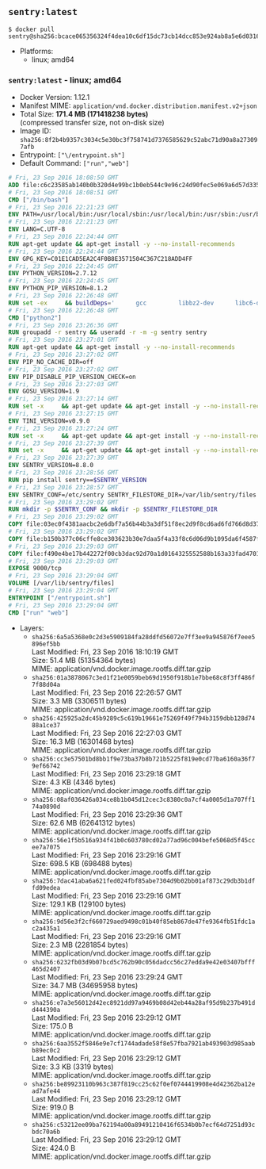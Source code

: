 ## `sentry:latest`

```console
$ docker pull sentry@sha256:bcace065356324f4dea10c6df15dc73cb14dcc853e924ab8a5e6d0316e15baef
```

-	Platforms:
	-	linux; amd64

### `sentry:latest` - linux; amd64

-	Docker Version: 1.12.1
-	Manifest MIME: `application/vnd.docker.distribution.manifest.v2+json`
-	Total Size: **171.4 MB (171418238 bytes)**  
	(compressed transfer size, not on-disk size)
-	Image ID: `sha256:8f2b4b9357c3034c5e30bc3f758741d7376585629c52abc71d90a8a273097afb`
-	Entrypoint: `["\/entrypoint.sh"]`
-	Default Command: `["run","web"]`

```dockerfile
# Fri, 23 Sep 2016 18:08:50 GMT
ADD file:c6c23585ab140b0b320d4e99bc1b0eb544c9e96c24d90fec5e069a6d57d335ca in / 
# Fri, 23 Sep 2016 18:08:51 GMT
CMD ["/bin/bash"]
# Fri, 23 Sep 2016 22:21:23 GMT
ENV PATH=/usr/local/bin:/usr/local/sbin:/usr/local/bin:/usr/sbin:/usr/bin:/sbin:/bin
# Fri, 23 Sep 2016 22:21:23 GMT
ENV LANG=C.UTF-8
# Fri, 23 Sep 2016 22:24:44 GMT
RUN apt-get update && apt-get install -y --no-install-recommends 		ca-certificates 		libsqlite3-0 		libssl1.0.0 	&& rm -rf /var/lib/apt/lists/*
# Fri, 23 Sep 2016 22:24:44 GMT
ENV GPG_KEY=C01E1CAD5EA2C4F0B8E3571504C367C218ADD4FF
# Fri, 23 Sep 2016 22:24:45 GMT
ENV PYTHON_VERSION=2.7.12
# Fri, 23 Sep 2016 22:24:45 GMT
ENV PYTHON_PIP_VERSION=8.1.2
# Fri, 23 Sep 2016 22:26:48 GMT
RUN set -ex 	&& buildDeps=' 		gcc 		libbz2-dev 		libc6-dev 		libdb-dev 		libncurses-dev 		libreadline-dev 		libsqlite3-dev 		libssl-dev 		make 		tcl-dev 		tk-dev 		wget 		xz-utils 		zlib1g-dev 	' 	&& apt-get update && apt-get install -y $buildDeps --no-install-recommends && rm -rf /var/lib/apt/lists/* 		&& wget -O python.tar.xz "https://www.python.org/ftp/python/${PYTHON_VERSION%%[a-z]*}/Python-$PYTHON_VERSION.tar.xz" 	&& wget -O python.tar.xz.asc "https://www.python.org/ftp/python/${PYTHON_VERSION%%[a-z]*}/Python-$PYTHON_VERSION.tar.xz.asc" 	&& export GNUPGHOME="$(mktemp -d)" 	&& gpg --keyserver ha.pool.sks-keyservers.net --recv-keys "$GPG_KEY" 	&& gpg --batch --verify python.tar.xz.asc python.tar.xz 	&& rm -r "$GNUPGHOME" python.tar.xz.asc 	&& mkdir -p /usr/src/python 	&& tar -xJC /usr/src/python --strip-components=1 -f python.tar.xz 	&& rm python.tar.xz 		&& cd /usr/src/python 	&& ./configure 		--enable-shared 		--enable-unicode=ucs4 	&& make -j$(nproc) 	&& make install 	&& ldconfig 			&& wget -O /tmp/get-pip.py 'https://bootstrap.pypa.io/get-pip.py' 		&& python2 /tmp/get-pip.py "pip==$PYTHON_PIP_VERSION" 		&& rm /tmp/get-pip.py 	&& pip install --no-cache-dir --upgrade --force-reinstall "pip==$PYTHON_PIP_VERSION" 	&& [ "$(pip list |tac|tac| awk -F '[ ()]+' '$1 == "pip" { print $2; exit }')" = "$PYTHON_PIP_VERSION" ] 		&& find /usr/local -depth 		\( 			\( -type d -a -name test -o -name tests \) 			-o 			\( -type f -a -name '*.pyc' -o -name '*.pyo' \) 		\) -exec rm -rf '{}' + 	&& apt-get purge -y --auto-remove $buildDeps 	&& rm -rf /usr/src/python ~/.cache
# Fri, 23 Sep 2016 22:26:48 GMT
CMD ["python2"]
# Fri, 23 Sep 2016 23:26:36 GMT
RUN groupadd -r sentry && useradd -r -m -g sentry sentry
# Fri, 23 Sep 2016 23:27:01 GMT
RUN apt-get update && apt-get install -y --no-install-recommends         gcc         git         libffi-dev         libjpeg-dev         libpq-dev         libxml2-dev         libxslt-dev         libyaml-dev     && rm -rf /var/lib/apt/lists/*
# Fri, 23 Sep 2016 23:27:02 GMT
ENV PIP_NO_CACHE_DIR=off
# Fri, 23 Sep 2016 23:27:02 GMT
ENV PIP_DISABLE_PIP_VERSION_CHECK=on
# Fri, 23 Sep 2016 23:27:03 GMT
ENV GOSU_VERSION=1.9
# Fri, 23 Sep 2016 23:27:14 GMT
RUN set -x     && apt-get update && apt-get install -y --no-install-recommends wget && rm -rf /var/lib/apt/lists/*     && wget -O /usr/local/bin/gosu "https://github.com/tianon/gosu/releases/download/$GOSU_VERSION/gosu-$(dpkg --print-architecture)"     && wget -O /usr/local/bin/gosu.asc "https://github.com/tianon/gosu/releases/download/$GOSU_VERSION/gosu-$(dpkg --print-architecture).asc"     && export GNUPGHOME="$(mktemp -d)"     && gpg --keyserver ha.pool.sks-keyservers.net --recv-keys B42F6819007F00F88E364FD4036A9C25BF357DD4     && gpg --batch --verify /usr/local/bin/gosu.asc /usr/local/bin/gosu     && rm -r "$GNUPGHOME" /usr/local/bin/gosu.asc     && chmod +x /usr/local/bin/gosu     && gosu nobody true     && apt-get purge -y --auto-remove wget
# Fri, 23 Sep 2016 23:27:15 GMT
ENV TINI_VERSION=v0.9.0
# Fri, 23 Sep 2016 23:27:24 GMT
RUN set -x     && apt-get update && apt-get install -y --no-install-recommends wget && rm -rf /var/lib/apt/lists/*     && wget -O /usr/local/bin/tini "https://github.com/krallin/tini/releases/download/$TINI_VERSION/tini"     && wget -O /usr/local/bin/tini.asc "https://github.com/krallin/tini/releases/download/$TINI_VERSION/tini.asc"     && export GNUPGHOME="$(mktemp -d)"     && gpg --keyserver ha.pool.sks-keyservers.net --recv-keys 6380DC428747F6C393FEACA59A84159D7001A4E5     && gpg --batch --verify /usr/local/bin/tini.asc /usr/local/bin/tini     && rm -r "$GNUPGHOME" /usr/local/bin/tini.asc     && chmod +x /usr/local/bin/tini     && tini -h     && apt-get purge -y --auto-remove wget
# Fri, 23 Sep 2016 23:27:39 GMT
RUN set -x     && apt-get update && apt-get install -y --no-install-recommends make && rm -rf /var/lib/apt/lists/*     && pip install librabbitmq==1.6.1     && python -c 'import librabbitmq'     && apt-get purge -y --auto-remove make
# Fri, 23 Sep 2016 23:27:39 GMT
ENV SENTRY_VERSION=8.8.0
# Fri, 23 Sep 2016 23:28:56 GMT
RUN pip install sentry==$SENTRY_VERSION
# Fri, 23 Sep 2016 23:28:57 GMT
ENV SENTRY_CONF=/etc/sentry SENTRY_FILESTORE_DIR=/var/lib/sentry/files
# Fri, 23 Sep 2016 23:29:02 GMT
RUN mkdir -p $SENTRY_CONF && mkdir -p $SENTRY_FILESTORE_DIR
# Fri, 23 Sep 2016 23:29:02 GMT
COPY file:03ec0f4381aacbc2e6dbf7a56b44b3a3df51f8ec2d9f8cd6ad6fd766d8d378a3 in /etc/sentry/ 
# Fri, 23 Sep 2016 23:29:02 GMT
COPY file:b150b377c06cffe8ce303623b30e7daa5f4a33f8c6d06d9b1095da6f4587f69b in /etc/sentry/ 
# Fri, 23 Sep 2016 23:29:03 GMT
COPY file:f490e4be17b442272f00cb3dac92d70a1d0164325552588b163a33fad4701f18 in /entrypoint.sh 
# Fri, 23 Sep 2016 23:29:03 GMT
EXPOSE 9000/tcp
# Fri, 23 Sep 2016 23:29:04 GMT
VOLUME [/var/lib/sentry/files]
# Fri, 23 Sep 2016 23:29:04 GMT
ENTRYPOINT ["/entrypoint.sh"]
# Fri, 23 Sep 2016 23:29:04 GMT
CMD ["run" "web"]
```

-	Layers:
	-	`sha256:6a5a5368e0c2d3e5909184fa28ddfd56072e7ff3ee9a945876f7eee5896ef5bb`  
		Last Modified: Fri, 23 Sep 2016 18:10:19 GMT  
		Size: 51.4 MB (51354364 bytes)  
		MIME: application/vnd.docker.image.rootfs.diff.tar.gzip
	-	`sha256:01a3878067c3ed1f21e0059beb69d1950f918b1e7bbe68c8f3ff486f7f88d04a`  
		Last Modified: Fri, 23 Sep 2016 22:26:57 GMT  
		Size: 3.3 MB (3306511 bytes)  
		MIME: application/vnd.docker.image.rootfs.diff.tar.gzip
	-	`sha256:425925a2dc45b9289c5c619b19661e75269f49f794b3159dbb128d7488a1ce37`  
		Last Modified: Fri, 23 Sep 2016 22:27:03 GMT  
		Size: 16.3 MB (16301468 bytes)  
		MIME: application/vnd.docker.image.rootfs.diff.tar.gzip
	-	`sha256:cc3e57501bd8bb1f9e73ba37b8b721b5225f819e0cd77ba6160a36f79ef66742`  
		Last Modified: Fri, 23 Sep 2016 23:29:18 GMT  
		Size: 4.3 KB (4346 bytes)  
		MIME: application/vnd.docker.image.rootfs.diff.tar.gzip
	-	`sha256:08af036426a034ce8b1b045d12cec3c8380c0a7cf4a0005d1a707ff174a0890d`  
		Last Modified: Fri, 23 Sep 2016 23:29:36 GMT  
		Size: 62.6 MB (62641312 bytes)  
		MIME: application/vnd.docker.image.rootfs.diff.tar.gzip
	-	`sha256:56e1f5b516a934f41b0c603780cd02a77ad96c004befe5068d5f45ccee7a7075`  
		Last Modified: Fri, 23 Sep 2016 23:29:16 GMT  
		Size: 698.5 KB (698488 bytes)  
		MIME: application/vnd.docker.image.rootfs.diff.tar.gzip
	-	`sha256:7dac41aba6a621fed024fbf85abe7304d9b02bb01af873c29db3b1dffd09edea`  
		Last Modified: Fri, 23 Sep 2016 23:29:16 GMT  
		Size: 129.1 KB (129100 bytes)  
		MIME: application/vnd.docker.image.rootfs.diff.tar.gzip
	-	`sha256:9d56e3f2cf660729aed9498c01b40f85eb867de47fe9364fb51fdc1ac2a435a1`  
		Last Modified: Fri, 23 Sep 2016 23:29:16 GMT  
		Size: 2.3 MB (2281854 bytes)  
		MIME: application/vnd.docker.image.rootfs.diff.tar.gzip
	-	`sha256:6232fb03d9b07bcd5c762b90c056dadcc56c27edda9e42e03407bfff465d2407`  
		Last Modified: Fri, 23 Sep 2016 23:29:24 GMT  
		Size: 34.7 MB (34695958 bytes)  
		MIME: application/vnd.docker.image.rootfs.diff.tar.gzip
	-	`sha256:e7a3e56012d42ec8921dd97a9469b08d42eb44a28af95d9b237b491dd444390a`  
		Last Modified: Fri, 23 Sep 2016 23:29:12 GMT  
		Size: 175.0 B  
		MIME: application/vnd.docker.image.rootfs.diff.tar.gzip
	-	`sha256:6aa3552f5846e9e7cf1744adade58f8e57fba7921ab493903d985aabb89ec0c2`  
		Last Modified: Fri, 23 Sep 2016 23:29:12 GMT  
		Size: 3.3 KB (3319 bytes)  
		MIME: application/vnd.docker.image.rootfs.diff.tar.gzip
	-	`sha256:be89923110b963c387f819cc25c62f0ef0744419908e4d42362ba12ead7afe44`  
		Last Modified: Fri, 23 Sep 2016 23:29:12 GMT  
		Size: 919.0 B  
		MIME: application/vnd.docker.image.rootfs.diff.tar.gzip
	-	`sha256:c53212ee09ba762194a00a89491210416f6534b0b7ecf64d7251d93cbdc70a6b`  
		Last Modified: Fri, 23 Sep 2016 23:29:12 GMT  
		Size: 424.0 B  
		MIME: application/vnd.docker.image.rootfs.diff.tar.gzip
